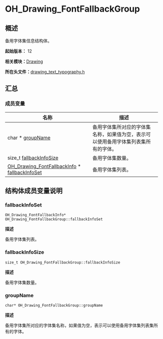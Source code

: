 # OH_Drawing_FontFallbackGroup


## 概述

备用字体集信息结构体。

**起始版本：** 12

**相关模块：**[Drawing](_drawing.md)

**所在头文件：**[drawing_text_typography.h](drawing__text__typography_8h.md)

## 汇总


### 成员变量

| 名称 | 描述 | 
| -------- | -------- |
| char \* [groupName](#groupname) | 备用字体集所对应的字体集名称，如果值为空，表示可以使用备用字体集列表集所有的字体。  | 
| size_t [fallbackInfoSize](#fallbackinfosize) | 备用字体集数量。  | 
| [OH_Drawing_FontFallbackInfo](_o_h___drawing___font_fallback_info.md) \* [fallbackInfoSet](#fallbackinfoset) | 备用字体集列表。  | 


## 结构体成员变量说明


### fallbackInfoSet

```
OH_Drawing_FontFallbackInfo* OH_Drawing_FontFallbackGroup::fallbackInfoSet
```
**描述**

备用字体集列表。


### fallbackInfoSize

```
size_t OH_Drawing_FontFallbackGroup::fallbackInfoSize
```
**描述**

备用字体集数量。


### groupName

```
char* OH_Drawing_FontFallbackGroup::groupName
```
**描述**

备用字体集所对应的字体集名称，如果值为空，表示可以使用备用字体集列表集所有的字体。
